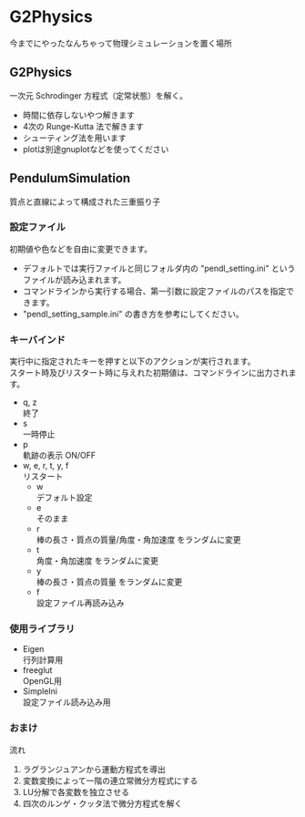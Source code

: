 # G2Physics
今までにやったなんちゃって物理シミュレーションを置く場所

## G2Physics
一次元 Schrodinger 方程式（定常状態）を解く。
* 時間に依存しないやつ解きます
* 4次の Runge-Kutta 法で解きます
* シューティング法を用います
* plotは別途gnuplotなどを使ってください

## PendulumSimulation
質点と直線によって構成された三重振り子 

### 設定ファイル
初期値や色などを自由に変更できます。  
* デフォルトでは実行ファイルと同じフォルダ内の "pendl_setting.ini" というファイルが読み込まれます。
* コマンドラインから実行する場合、第一引数に設定ファイルのパスを指定できます。
* "pendl_setting_sample.ini" の書き方を参考にしてください。

### キーバインド 
実行中に指定されたキーを押すと以下のアクションが実行されます。  
スタート時及びリスタート時に与えれた初期値は、コマンドラインに出力されます。
* q, z  
終了  
* s  
一時停止
* p  
軌跡の表示 ON/OFF  
* w, e, r, t, y, f  
リスタート
    * w  
デフォルト設定
    * e  
そのまま
    * r  
棒の長さ・質点の質量/角度・角加速度 をランダムに変更
    * t  
角度・角加速度 をランダムに変更
    * y  
棒の長さ・質点の質量 をランダムに変更
    * f  
設定ファイル再読み込み  

### 使用ライブラリ
* Eigen  
行列計算用
* freeglut  
OpenGL用  
* SimpleIni  
設定ファイル読み込み用

### おまけ
流れ  
1. ラグランジュアンから運動方程式を導出  
2. 変数変換によって一階の連立常微分方程式にする  
3. LU分解で各変数を独立させる  
4. 四次のルンゲ・クッタ法で微分方程式を解く  
